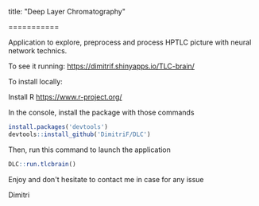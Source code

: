 title: "Deep Layer Chromatography"

===========

Application to explore, preprocess and process HPTLC picture with neural network technics.

To see it running:
https://dimitrif.shinyapps.io/TLC-brain/

To install locally:

Install R
https://www.r-project.org/

In the console, install the package with those commands
```r
install.packages('devtools')
devtools::install_github('DimitriF/DLC')
```

Then, run this command to launch the application
```r
DLC::run.tlcbrain()
```

Enjoy and don't hesitate to contact me in case for any issue

Dimitri
